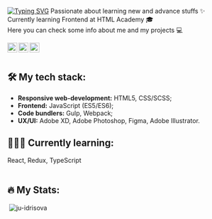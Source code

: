 [![Typing SVG](https://readme-typing-svg.herokuapp.com?color=61D9FA&lines=Hi%2C+I'm+Julia+%F0%9F%91%8B)](https://git.io/typing-svg)
Passionate about learning new and advance stuffs ✨<br/> 
Currently learning Frontend at HTML Academy 🎓<br/> 
Here you can check some info about me and my projects 💻<br/> 

<a href="https://t.me/roaringkitty">
  <img align="left" alt="Yuliya's Telegram" width="22px" src="https://cdn.jsdelivr.net/npm/simple-icons@v3/icons/telegram.svg" />
</a>
<a href="https://discordapp.com/users/roaringkitty#2419">
  <img align="left" alt="Yuliya's Telegram" width="22px" src="https://user-images.githubusercontent.com/104796023/171701822-6cb6c694-ca5e-4dc9-ac80-1dcc70bb1461.svg"/>
</a>
<a href="#">
  <img align="left" alt="Yuliya's Telegram" width="22px" src="https://user-images.githubusercontent.com/104796023/171705293-d980780d-3f5c-47e2-b606-a84a9aed92be.svg"/>
</a>  <br/> <br/> 

## 🛠 My tech stack:
- **Responsive web-development:** HTML5, CSS/SCSS;
- **Frontend:** JavaScript (ES5/ES6);
- **Code bundlers:** Gulp, Webpack;
- **UX/UI:** Adobe XD, Adobe Photoshop, Figma, Adobe Illustrator.

## 👩🏻‍🎓 Currently learning:
React, Redux, TypeScript <br/> <br/> 

## 🔥 My Stats:
<p>&nbsp;<img align="center" src="https://github-readme-stats.vercel.app/api?username=ju-idrisova&show_icons=true&locale=en" alt="ju-idrisova" /></p>
